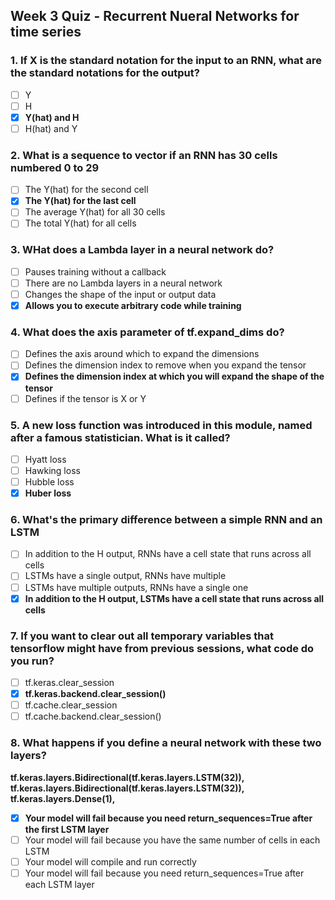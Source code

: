 ## Week 3 Quiz - Recurrent Nueral Networks for time series

### 1. If X is the standard notation for the input to an RNN, what are the standard notations for the output?
- [ ] Y
- [ ] H
- [x] **Y(hat) and H**
- [ ] H(hat) and Y

### 2. What is a sequence to vector if an RNN has 30 cells numbered 0 to 29
- [ ] The Y(hat) for the second cell
- [x] **The Y(hat) for the last cell**
- [ ] The average Y(hat) for all 30 cells
- [ ] The total Y(hat) for all cells

### 3. WHat does a Lambda layer in a neural network do?
- [ ] Pauses training without a callback
- [ ] There are no Lambda layers in a neural network
- [ ] Changes the shape of the input or output data
- [x] **Allows you to execute arbitrary code while training**

### 4. What does the axis parameter of tf.expand_dims do?
- [ ] Defines the axis around which to expand the dimensions
- [ ] Defines the dimension index to remove when you expand the tensor
- [x] **Defines the dimension index at which you will expand the shape of the tensor**
- [ ] Defines if the tensor is X or Y

### 5. A new loss function was introduced in this module, named after a famous statistician. What is it called?
- [ ] Hyatt loss
- [ ] Hawking loss
- [ ] Hubble loss
- [x] **Huber loss**

### 6. What's the primary difference between a simple RNN and an LSTM
- [ ] In addition to the H output, RNNs have a cell state that runs across all cells
- [ ] LSTMs have a single output, RNNs have multiple
- [ ] LSTMs have multiple outputs, RNNs have a single one
- [x] **In addition to the H output, LSTMs have a cell state that runs across all cells**

### 7. If you want to clear out all temporary variables that tensorflow might have from previous sessions, what code do you run?
- [ ] tf.keras.clear_session
- [x] **tf.keras.backend.clear_session()**
- [ ] tf.cache.clear_session
- [ ] tf.cache.backend.clear_session()

### 8. What happens if you define a neural network with these two layers?
**tf.keras.layers.Bidirectional(tf.keras.layers.LSTM(32)),<br>
tf.keras.layers.Bidirectional(tf.keras.layers.LSTM(32)),<br>
tf.keras.layers.Dense(1),**
- [x] **Your model will fail because you need return_sequences=True after the first LSTM layer**
- [ ] Your model will fail because you have the same number of cells in each LSTM
- [ ] Your model will compile and run correctly
- [ ] Your model will fail because you need return_sequences=True after each LSTM layer

